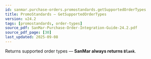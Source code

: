 ```yaml
---
id: sanmar.purchase-orders.promostandards.getSupportedOrderTypes
title: PromoStandards — GetSupportedOrderTypes
version: v24.2
tags: [promostandards, order-types]
source_pdf: SanMar-Purchase-Order-Integration-Guide-24.2.pdf
source_pdf_page: [30]
last_updated: 2025-09-08
---
```


Returns supported order types — **SanMar always returns `Blank`**.
